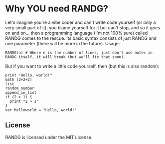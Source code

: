 # Why YOU need RANDG?
Let's imagine you're a vibe coder and can't write code yourself (or only a very small part of it), you blame yourself for it but can't stop, and so it goes on and on... then a programming language (I'm not 100% sure) called RANDG comes to the rescue. Its basic syntax consists of just RANDG and one parameter (there will be more in the future).
Usage:

```randg
RANDG(n) # Where n is the number of lines, just don't use notes in RANDG itself, it will break (but we'll fix that soon).
```

But if you want to write a little code yourself, then (but this is also random):

```randg
print "Hello, world!"
math (2+2+2)
list
random_number
append_in_list
if (2 > 1) {
  print "2 > 1"
}
var helloworld = "Hello, world!"
```
## License
RANDG is licensed under the MIT License.

